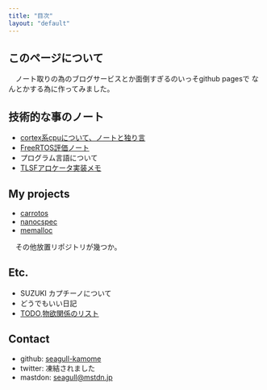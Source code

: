 ```yaml
---
title: "目次"
layout: "default"
---
```


## このページについて

　ノート取りの為のブログサービスとか面倒すぎるのいっそgithub pagesで
なんとかする為に作ってみました。


## 技術的な事のノート

- [cortex系cpuについて、ノートと独り言](./MyNotebook/CortexMemo)
- [FreeRTOS評価ノート](./MyNotebook/FreeRTOSMemo)
- プログラム言語について
- [TLSFアロケータ実装メモ](./MyNotebook/TLSFMemoryAllocatorMemo.md)

## My projects

- [carrotos](https://github/com/seagull-kamome/carrotos)
- [nanocspec](https://github.com/seagull-kamome/noncspec)
- [memalloc](http://github.com/seagull-kamome/memalloc)

　その他放置リポジトリが幾つか。

## Etc.

- SUZUKI カプチーノについて
- どうでもいい日記
- [TODO,物欲関係のリスト](./TODO)

## Contact

- github: [seagull-kamome](http://github.com/seagull-kamome/)
- twitter: 凍結されました
- mastdon: seagull@mstdn.jp

